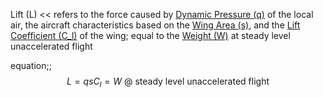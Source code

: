 Lift (L) << refers to the force caused by [Dynamic Pressure (q)](./Dynamic%20Pressure%20(q).md) of the local air, the aircraft characteristics based on the [Wing Area (s)](./Wing%20Area%20(s).md), and the [Lift Coefficient (C_l)](Lift%20Coefficient%20(C_l).md) of the wing; equal to the [Weight (W)](./Weight%20(W).md) at steady level unaccelerated flight

equation;; $$L = qsC_l = W \text{ @ steady level unaccelerated flight}$$
